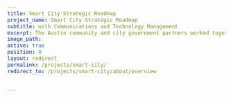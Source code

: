 ```yaml
---
title: Smart City Strategic Roadmap
project_name: Smart City Strategic Roadmap
subtitle: with Communications and Technology Management
excerpt: The Austin community and city government partners worked together to collaboratively draft this roadmap to inform City policy decision-making, help the community tackle local challenges, and help the city improve service delivery.
image_path:
active: true
position: 0
layout: redirect
permalink: /projects/smart-city/
redirect_to: /projects/smart-city/about/overview


---
```


